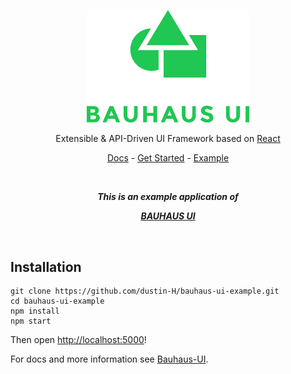 

<p align="center"><img src="img/Logo.png" width=260></p>
<p align="center">Extensible & API-Driven UI Framework based on <a href="https://github.com/facebook/react">React</a></p>
<p align="center"><a href="docs/README.md">Docs</a> - <a href="docs/GetStarted.md">Get Started</a> - <a href="TODO">Example</a></p>
<br/>
<p align="center"><b><i>This is an example application of</i></b></p>
<p align="center"><b><i><a href="https://github.com/dustin-H/bauhaus-ui">BAUHAUS UI</a></i></b></p>


<br/>

## Installation

```
git clone https://github.com/dustin-H/bauhaus-ui-example.git
cd bauhaus-ui-example
npm install
npm start
```

Then open [http://localhost:5000](http://localhost:5000)!

For docs and more information see [Bauhaus-UI](https://github.com/dustin-H/bauhaus-ui).
